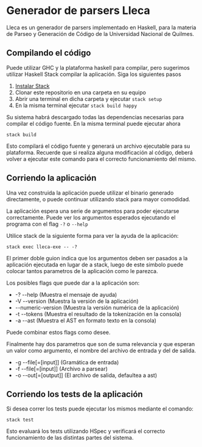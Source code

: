 Generador de parsers Lleca
==================

Lleca es un generador de parsers implementado en Haskell, para la materia de 
Parseo y Generación de Código de la Universidad Nacional de Quilmes.

Compilando el código
--------------------

Puede utilizar GHC y la plataforma haskell para compilar, pero sugerimos utilizar
Haskell Stack compilar la aplicación. Siga los siguientes pasos

1. [Instalar Stack](https://docs.haskellstack.org/en/stable/README/)
2. Clonar este repositorio en una carpeta en su equipo
3. Abrir una terminal en dicha carpeta y ejecutar `stack setup`
5. En la misma terminal ejecutar `stack build happy`

Su sistema habrá descargado todas las dependencias necesarias para compilar
el código fuente. En la misma terminal puede ejecutar ahora
```
stack build
```
Esto compilará el código fuente y generará un archivo ejecutable para su
plataforma. Recuerde que si realiza alguna modificación al código, deberá
volver a ejecutar este comando para el correcto funcionamiento del mismo.

Corriendo la aplicación
-----------------------

Una vez construida la aplicación puede utilizar el binario generado directamente,
o puede continuar utilizando stack para mayor comodidad.

La aplicación espera una serie de argumentos para poder ejecutarse correctamente.
Puede ver los argumentos esperados ejecutando el programa con el flag `-?` o `--help`

Utilice stack de la siguiente forma para ver la ayuda de la aplicación:

```
stack exec lleca-exe -- -?
```

El primer doble guion indica que los argumentos deben ser pasados a la aplicación
ejecutada en lugar de a stack, luego de este simbolo puede colocar tantos parametros
de la aplicación como le parezca.

Los posibles flags que puede dar a la aplicación son:

* -? --help          (Muestra el mensaje de ayuda)
* -V --version       (Muestra la versión de la aplicación)
* --numeric-version  (Muestra la versión numérica de la aplicación)
* -t --tokens        (Muestra el resultado de la tokenización en la consola)
* -a --ast           (Muestra el AST en formato texto en la consola)

Puede combinar estos flags como desee.

Finalmente hay dos parametros que son de suma relevancia y que esperan un valor
como argumento, el nombre del archivo de entrada y del de salida.

* -g --file\[=\[input\]\]  (Gramática de entrada)
* -f --file\[=\[input\]\]  (Archivo a parsear)
* -o --out\[=\[output\]\]  (El archivo de salida, defaultea a ast)


Corriendo los tests de la aplicación
------------------------------------

Si desea correr los tests puede ejecutar los mismos mediante el comando:

```
stack test
```

Esto evaluará los tests utilizando HSpec y verificará el correcto funcionamiento
de las distintas partes del sistema.
